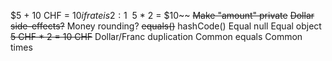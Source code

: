 $5 + 10 CHF = $10 if rate is 2:1
~~$5 * 2 = $10~~
~~Make "amount" private~~
~~Dollar side-effects?~~
Money rounding?
~~equals()~~
hashCode()
Equal null
Equal object
~~5 CHF * 2 = 10 CHF~~
Dollar/Franc duplication
Common equals
Common times